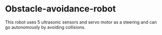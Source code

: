 # Obstacle-avoidance-robot
This robot uses 5 ultrasonic sensors and servo motor as a steering and can go autonomously by avoiding collisions.
